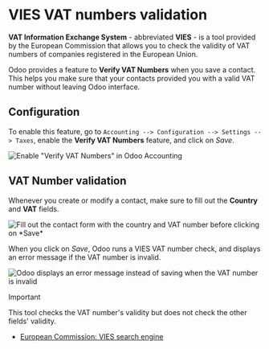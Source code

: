 # VIES VAT numbers validation

**VAT Information Exchange System** - abbreviated **VIES** - is a tool
provided by the European Commission that allows you to check the
validity of VAT numbers of companies registered in the European Union.

Odoo provides a feature to **Verify VAT Numbers** when you save a
contact. This helps you make sure that your contacts provided you with a
valid VAT number without leaving Odoo interface.

## Configuration

To enable this feature, go to `Accounting --> Configuration --> Settings
--> Taxes`, enable the **Verify VAT Numbers** feature, and click on
*Save*.

![Enable "Verify VAT Numbers" in Odoo
Accounting](vat_validation/vat-validation-configuration.png)

## VAT Number validation

Whenever you create or modify a contact, make sure to fill out the
**Country** and **VAT** fields.

![Fill out the contact form with the country and VAT number before
clicking on \*Save\*](vat_validation/vat-validation-contact-form.png)

When you click on *Save*, Odoo runs a VIES VAT number check, and
displays an error message if the VAT number is invalid.

![Odoo displays an error message instead of saving when the VAT number
is invalid](vat_validation/vat-validation-error.png)

<div class="important">

<div class="title">

Important

</div>

This tool checks the VAT number's validity but does not check the other
fields' validity.

</div>

<div class="seealso">

  - [European Commission: VIES search
    engine](https://ec.europa.eu/taxation_customs/vies/vatRequest.html)

</div>

